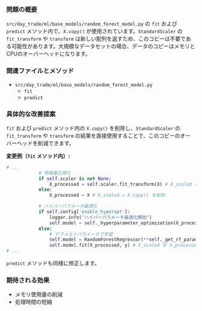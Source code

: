 ### 問題の概要
`src/day_trade/ml/base_models/random_forest_model.py` の `fit` および `predict` メソッド内で、`X.copy()` が使用されています。`StandardScaler` の `fit_transform` や `transform` は新しい配列を返すため、このコピーは不要である可能性があります。大規模なデータセットの場合、データのコピーはメモリとCPUのオーバーヘッドになります。

### 関連ファイルとメソッド
- `src/day_trade/ml/base_models/random_forest_model.py`
    - `fit`
    - `predict`

### 具体的な改善提案
`fit` および `predict` メソッド内の `X.copy()` を削除し、`StandardScaler` の `fit_transform` や `transform` の結果を直接使用することで、このコピーのオーバーヘッドを削減できます。

**変更例（`fit` メソッド内）:**
```python
# ...
            # 特徴量正規化
            if self.scaler is not None:
                X_processed = self.scaler.fit_transform(X) # X_scaled = X.copy() を削除
            else:
                X_processed = X # X_scaled = X.copy() を削除

            # ハイパーパラメータ最適化
            if self.config['enable_hyperopt']:
                logger.info("ハイパーパラメータ最適化開始")
                self.model = self._hyperparameter_optimization(X_processed, y) # X_scaled を X_processed に変更
            else:
                # デフォルトパラメータで学習
                self.model = RandomForestRegressor(**self._get_rf_params())
                self.model.fit(X_processed, y) # X_scaled を X_processed に変更
# ...
```
`predict` メソッドも同様に修正します。

### 期待される効果
- メモリ使用量の削減
- 処理時間の短縮
